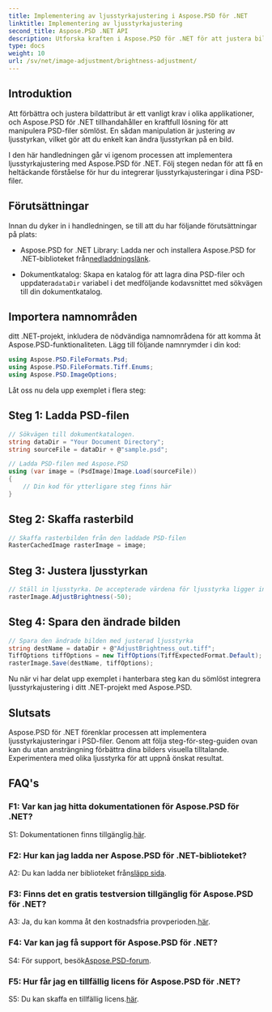 ```yaml
---
title: Implementering av ljusstyrkajustering i Aspose.PSD för .NET
linktitle: Implementering av ljusstyrkajustering
second_title: Aspose.PSD .NET API
description: Utforska kraften i Aspose.PSD för .NET för att justera bildens ljusstyrka. Följ vår steg-för-steg-guide för sömlös implementering.
type: docs
weight: 10
url: /sv/net/image-adjustment/brightness-adjustment/
---
```

## Introduktion

Att förbättra och justera bildattribut är ett vanligt krav i olika applikationer, och Aspose.PSD för .NET tillhandahåller en kraftfull lösning för att manipulera PSD-filer sömlöst. En sådan manipulation är justering av ljusstyrkan, vilket gör att du enkelt kan ändra ljusstyrkan på en bild.

I den här handledningen går vi igenom processen att implementera ljusstyrkajustering med Aspose.PSD för .NET. Följ stegen nedan för att få en heltäckande förståelse för hur du integrerar ljusstyrkajusteringar i dina PSD-filer.

## Förutsättningar

Innan du dyker in i handledningen, se till att du har följande förutsättningar på plats:

-  Aspose.PSD for .NET Library: Ladda ner och installera Aspose.PSD for .NET-biblioteket från[nedladdningslänk](https://releases.aspose.com/psd/net/).

-  Dokumentkatalog: Skapa en katalog för att lagra dina PSD-filer och uppdatera`dataDir` variabel i det medföljande kodavsnittet med sökvägen till din dokumentkatalog.

## Importera namnområden

ditt .NET-projekt, inkludera de nödvändiga namnområdena för att komma åt Aspose.PSD-funktionaliteten. Lägg till följande namnrymder i din kod:

```csharp
using Aspose.PSD.FileFormats.Psd;
using Aspose.PSD.FileFormats.Tiff.Enums;
using Aspose.PSD.ImageOptions;
```

Låt oss nu dela upp exemplet i flera steg:

## Steg 1: Ladda PSD-filen

```csharp
// Sökvägen till dokumentkatalogen.
string dataDir = "Your Document Directory";
string sourceFile = dataDir + @"sample.psd";

// Ladda PSD-filen med Aspose.PSD
using (var image = (PsdImage)Image.Load(sourceFile))
{
    // Din kod för ytterligare steg finns här
}
```

## Steg 2: Skaffa rasterbild

```csharp
// Skaffa rasterbilden från den laddade PSD-filen
RasterCachedImage rasterImage = image;
```

## Steg 3: Justera ljusstyrkan

```csharp
// Ställ in ljusstyrka. De accepterade värdena för ljusstyrka ligger inom området [-255, 255].
rasterImage.AdjustBrightness(-50);
```

## Steg 4: Spara den ändrade bilden

```csharp
// Spara den ändrade bilden med justerad ljusstyrka
string destName = dataDir + @"AdjustBrightness_out.tiff";
TiffOptions tiffOptions = new TiffOptions(TiffExpectedFormat.Default);
rasterImage.Save(destName, tiffOptions);
```

Nu när vi har delat upp exemplet i hanterbara steg kan du sömlöst integrera ljusstyrkajustering i ditt .NET-projekt med Aspose.PSD.

## Slutsats

Aspose.PSD för .NET förenklar processen att implementera ljusstyrkajusteringar i PSD-filer. Genom att följa steg-för-steg-guiden ovan kan du utan ansträngning förbättra dina bilders visuella tilltalande. Experimentera med olika ljusstyrka för att uppnå önskat resultat.

## FAQ's

### F1: Var kan jag hitta dokumentationen för Aspose.PSD för .NET?

 S1: Dokumentationen finns tillgänglig.[här](https://reference.aspose.com/psd/net/).

### F2: Hur kan jag ladda ner Aspose.PSD för .NET-biblioteket?

 A2: Du kan ladda ner biblioteket från[släpp sida](https://releases.aspose.com/psd/net/).

### F3: Finns det en gratis testversion tillgänglig för Aspose.PSD för .NET?

 A3: Ja, du kan komma åt den kostnadsfria provperioden.[här](https://releases.aspose.com/).

### F4: Var kan jag få support för Aspose.PSD för .NET?

 S4: För support, besök[Aspose.PSD-forum](https://forum.aspose.com/c/psd/34).

### F5: Hur får jag en tillfällig licens för Aspose.PSD för .NET?

 S5: Du kan skaffa en tillfällig licens.[här](https://purchase.aspose.com/temporary-license/).